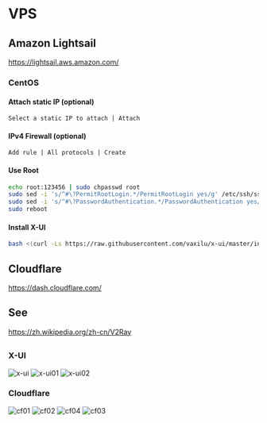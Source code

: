 
# VPS

## Amazon Lightsail

https://lightsail.aws.amazon.com/

### CentOS

#### Attach static IP (optional)

```
Select a static IP to attach | Attach
```

#### IPv4 Firewall (optional)

```
Add rule | All protocols | Create
```

#### Use Root
```sh
echo root:123456 | sudo chpasswd root
sudo sed -i 's/^#\?PermitRootLogin.*/PermitRootLogin yes/g' /etc/ssh/sshd_config
sudo sed -i 's/^#\?PasswordAuthentication.*/PasswordAuthentication yes/g' /etc/ssh/sshd_config
sudo reboot
```

#### Install X-UI
```sh
bash <(curl -Ls https://raw.githubusercontent.com/vaxilu/x-ui/master/install.sh)
```

## Cloudflare

https://dash.cloudflare.com/

## See

https://zh.wikipedia.org/zh-cn/V2Ray

## 

### X-UI
![x-ui](x-ui.png)
![x-ui01](x-ui01.png)
![x-ui02](x-ui02.png)

### Cloudflare
![cf01](cf01.png)
![cf02](cf02.png)
![cf04](cf04.png)
![cf03](cf03.png)
